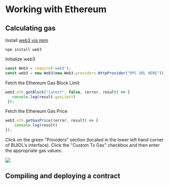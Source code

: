 # Working with Ethereum

## Calculating gas

Install [web3 via npm](https://www.npmjs.com/package/web3)

```text
npm install web3
```

Initialize web3

```javascript
const Web3 = require('web3');
const web3 = new Web3(new Web3.providers.HttpProvider("RPC URL HERE"));
```

Fetch the Ethereum Gas Block Limit

```javascript
web3.eth.getBlock("latest", false, (error, result) => {
   console.log(result.gasLimit)
 });
```

Fetch the Ethereum Gas Price

```javascript
web3.eth.getGasPrice((error, result) => {
    console.log(result)
});
```

Click on the green "Providers" section \(located in the lower left hand corner of BUIDL's interface\). Click the "Custom Tx Gas" checkbox and then enter the appropriate gas values.

![](https://github.com/second-state/whitepapers/tree/d51b7e790bd2ccdfe248bd4a181d3ff248199fd3/.gitbook/assets/buidl-working_with_ethereum-01.png)

## Compiling and deploying a contract

